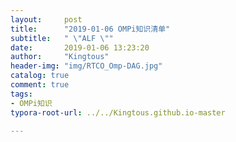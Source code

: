 ```yaml
---
layout:     post
title:      "2019-01-06 OMPi知识清单"
subtitle:   " \"ALF \""
date:       2019-01-06 13:23:20
author:     "Kingtous"
header-img: "img/RTCO_Omp-DAG.jpg"
catalog: true
comment: true
tags:
- OMPi知识
typora-root-url: ../../Kingtous.github.io-master

---
```


## 
